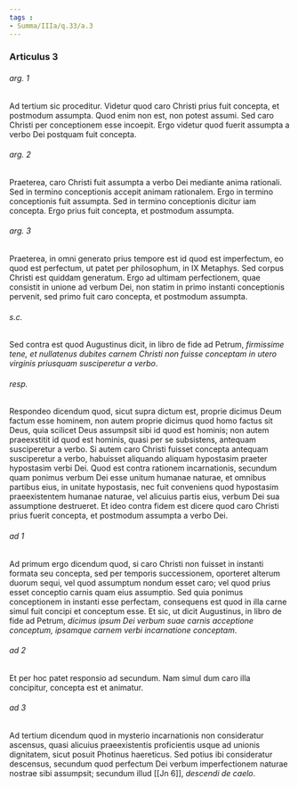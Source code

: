 ```yaml
---
tags : 
- Summa/IIIa/q.33/a.3
---
```


### Articulus 3

###### arg. 1
Ad tertium sic proceditur. Videtur quod caro Christi prius fuit concepta, et postmodum assumpta. Quod enim non est, non potest assumi. Sed caro Christi per conceptionem esse incoepit. Ergo videtur quod fuerit assumpta a verbo Dei postquam fuit concepta.

###### arg. 2
Praeterea, caro Christi fuit assumpta a verbo Dei mediante anima rationali. Sed in termino conceptionis accepit animam rationalem. Ergo in termino conceptionis fuit assumpta. Sed in termino conceptionis dicitur iam concepta. Ergo prius fuit concepta, et postmodum assumpta.

###### arg. 3
Praeterea, in omni generato prius tempore est id quod est imperfectum, eo quod est perfectum, ut patet per philosophum, in IX Metaphys. Sed corpus Christi est quiddam generatum. Ergo ad ultimam perfectionem, quae consistit in unione ad verbum Dei, non statim in primo instanti conceptionis pervenit, sed primo fuit caro concepta, et postmodum assumpta.

###### s.c.
Sed contra est quod Augustinus dicit, in libro de fide ad Petrum, *firmissime tene, et nullatenus dubites carnem Christi non fuisse conceptam in utero virginis priusquam susciperetur a verbo*.

###### resp.
Respondeo dicendum quod, sicut supra dictum est, proprie dicimus Deum factum esse hominem, non autem proprie dicimus quod homo factus sit Deus, quia scilicet Deus assumpsit sibi id quod est hominis; non autem praeexstitit id quod est hominis, quasi per se subsistens, antequam susciperetur a verbo. Si autem caro Christi fuisset concepta antequam susciperetur a verbo, habuisset aliquando aliquam hypostasim praeter hypostasim verbi Dei. Quod est contra rationem incarnationis, secundum quam ponimus verbum Dei esse unitum humanae naturae, et omnibus partibus eius, in unitate hypostasis, nec fuit conveniens quod hypostasim praeexistentem humanae naturae, vel alicuius partis eius, verbum Dei sua assumptione destrueret. Et ideo contra fidem est dicere quod caro Christi prius fuerit concepta, et postmodum assumpta a verbo Dei.

###### ad 1
Ad primum ergo dicendum quod, si caro Christi non fuisset in instanti formata seu concepta, sed per temporis successionem, oporteret alterum duorum sequi, vel quod assumptum nondum esset caro; vel quod prius esset conceptio carnis quam eius assumptio. Sed quia ponimus conceptionem in instanti esse perfectam, consequens est quod in illa carne simul fuit concipi et conceptum esse. Et sic, ut dicit Augustinus, in libro de fide ad Petrum, *dicimus ipsum Dei verbum suae carnis acceptione conceptum, ipsamque carnem verbi incarnatione conceptam*.

###### ad 2
Et per hoc patet responsio ad secundum. Nam simul dum caro illa concipitur, concepta est et animatur.

###### ad 3
Ad tertium dicendum quod in mysterio incarnationis non consideratur ascensus, quasi alicuius praeexistentis proficientis usque ad unionis dignitatem, sicut posuit Photinus haereticus. Sed potius ibi consideratur descensus, secundum quod perfectum Dei verbum imperfectionem naturae nostrae sibi assumpsit; secundum illud [[Jn 6]], *descendi de caelo*.

